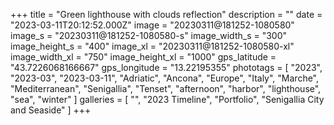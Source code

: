 +++
title = "Green lighthouse with clouds reflection"
description = ""
date = "2023-03-11T20:12:52.000Z"
image = "20230311@181252-1080580"
image_s = "20230311@181252-1080580-s"
image_width_s = "300"
image_height_s = "400"
image_xl = "20230311@181252-1080580-xl"
image_width_xl = "750"
image_height_xl = "1000"
gps_latitude = "43.7226068166667"
gps_longitude = "13.22195355"
phototags = [ "2023", "2023-03", "2023-03-11", "Adriatic", "Ancona", "Europe", "Italy", "Marche", "Mediterranean", "Senigallia", "Tenset", "afternoon", "harbor", "lighthouse", "sea", "winter" ]
galleries = [ "", "2023 Timeline", "Portfolio", "Senigallia City and Seaside" ]
+++
